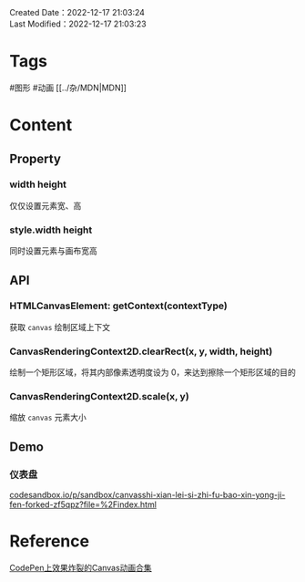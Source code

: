 Created Date：2022-12-17 21:03:24  
Last Modified：2022-12-17 21:03:23

# Tags

#图形 #动画 [[../杂/MDN|MDN]]

# Content

## Property

### width height

仅仅设置元素宽、高

### style.width height

同时设置元素与画布宽高

## API

### HTMLCanvasElement: getContext(contextType)

获取 `canvas` 绘制区域上下文

### CanvasRenderingContext2D.clearRect(x, y, width, height)

绘制一个矩形区域，将其内部像素透明度设为 0，来达到擦除一个矩形区域的目的

### CanvasRenderingContext2D.scale(x, y)

缩放 `canvas` 元素大小

## Demo

### 仪表盘

[codesandbox.io/p/sandbox/canvasshi-xian-lei-si-zhi-fu-bao-xin-yong-ji-fen-forked-zf5qpz?file=%2Findex.html](https://codesandbox.io/p/sandbox/canvasshi-xian-lei-si-zhi-fu-bao-xin-yong-ji-fen-forked-zf5qpz?file=%2Findex.html)

# Reference

[CodePen上效果炸裂的Canvas动画合集](https://codepen.io/collection/nZQqEM/3/?cursor=ZD0wJm89MCZwPTEmdj00)  
